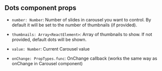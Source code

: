 ## Dots component props

* ```number: Number```: Number of slides in carousel you want to control. By default it will be set to the number of thumbnails (if provided).

* ```thumbnails: Array<ReactElement>```: Array of thumbnails to show. If not provided, default dots will be shown.
    
* ```value: Number```: Current Carousel value
    
* ```onChange: PropTypes.func```: OnChange callback (works the same way as onChange in Carousel component)
